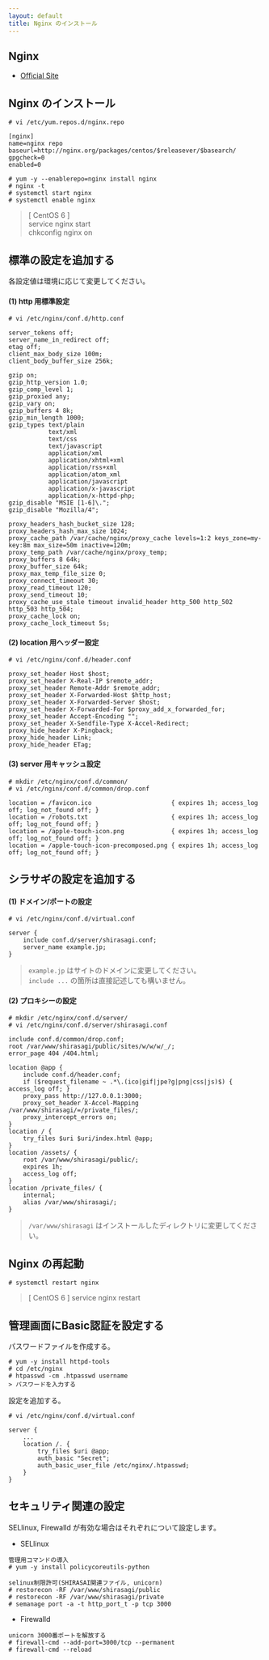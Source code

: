 ```yaml
---
layout: default
title: Nginx のインストール
---
```


## Nginx

- [Official Site](http://nginx.org/)

## Nginx のインストール

~~~
# vi /etc/yum.repos.d/nginx.repo
~~~

~~~
[nginx]
name=nginx repo
baseurl=http://nginx.org/packages/centos/$releasever/$basearch/
gpgcheck=0
enabled=0
~~~

~~~
# yum -y --enablerepo=nginx install nginx
# nginx -t
# systemctl start nginx
# systemctl enable nginx
~~~

> [ CentOS 6 ] <br />
> service nginx start <br />
> chkconfig nginx on <br />

## 標準の設定を追加する

各設定値は環境に応じて変更してください。

#### (1) http 用標準設定

~~~
# vi /etc/nginx/conf.d/http.conf
~~~

~~~
server_tokens off;
server_name_in_redirect off;
etag off;
client_max_body_size 100m;
client_body_buffer_size 256k;

gzip on;
gzip_http_version 1.0;
gzip_comp_level 1;
gzip_proxied any;
gzip_vary on;
gzip_buffers 4 8k;
gzip_min_length 1000;
gzip_types text/plain
           text/xml
           text/css
           text/javascript
           application/xml
           application/xhtml+xml
           application/rss+xml
           application/atom_xml
           application/javascript
           application/x-javascript
           application/x-httpd-php;
gzip_disable "MSIE [1-6]\.";
gzip_disable "Mozilla/4";

proxy_headers_hash_bucket_size 128;
proxy_headers_hash_max_size 1024;
proxy_cache_path /var/cache/nginx/proxy_cache levels=1:2 keys_zone=my-key:8m max_size=50m inactive=120m;
proxy_temp_path /var/cache/nginx/proxy_temp;
proxy_buffers 8 64k;
proxy_buffer_size 64k;
proxy_max_temp_file_size 0;
proxy_connect_timeout 30;
proxy_read_timeout 120;
proxy_send_timeout 10;
proxy_cache_use_stale timeout invalid_header http_500 http_502 http_503 http_504;
proxy_cache_lock on;
proxy_cache_lock_timeout 5s;
~~~

#### (2) location 用ヘッダー設定

~~~
# vi /etc/nginx/conf.d/header.conf
~~~

~~~
proxy_set_header Host $host;
proxy_set_header X-Real-IP $remote_addr;
proxy_set_header Remote-Addr $remote_addr;
proxy_set_header X-Forwarded-Host $http_host;
proxy_set_header X-Forwarded-Server $host;
proxy_set_header X-Forwarded-For $proxy_add_x_forwarded_for;
proxy_set_header Accept-Encoding "";
proxy_set_header X-Sendfile-Type X-Accel-Redirect;
proxy_hide_header X-Pingback;
proxy_hide_header Link;
proxy_hide_header ETag;
~~~

#### (3) server 用キャッシュ設定

~~~
# mkdir /etc/nginx/conf.d/common/
# vi /etc/nginx/conf.d/common/drop.conf
~~~

~~~
location = /favicon.ico                      { expires 1h; access_log off; log_not_found off; }
location = /robots.txt                       { expires 1h; access_log off; log_not_found off; }
location = /apple-touch-icon.png             { expires 1h; access_log off; log_not_found off; }
location = /apple-touch-icon-precomposed.png { expires 1h; access_log off; log_not_found off; }
~~~

## シラサギの設定を追加する

#### (1) ドメイン/ポートの設定

~~~
# vi /etc/nginx/conf.d/virtual.conf
~~~

~~~
server {
    include conf.d/server/shirasagi.conf;
    server_name example.jp;
}
~~~

> `example.jp` はサイトのドメインに変更してください。<br />
> `include ...` の箇所は直接記述しても構いません。

#### (2) プロキシーの設定

~~~
# mkdir /etc/nginx/conf.d/server/
# vi /etc/nginx/conf.d/server/shirasagi.conf
~~~

~~~
include conf.d/common/drop.conf;
root /var/www/shirasagi/public/sites/w/w/w/_/;
error_page 404 /404.html;

location @app {
    include conf.d/header.conf;
    if ($request_filename ~ .*\.(ico|gif|jpe?g|png|css|js)$) { access_log off; }
    proxy_pass http://127.0.0.1:3000;
    proxy_set_header X-Accel-Mapping /var/www/shirasagi/=/private_files/;
    proxy_intercept_errors on;
}
location / {
    try_files $uri $uri/index.html @app;
}
location /assets/ {
    root /var/www/shirasagi/public/;
    expires 1h;
    access_log off;
}
location /private_files/ {
    internal;
    alias /var/www/shirasagi/;
}
~~~
> `/var/www/shirasagi` はインストールしたディレクトリに変更してください。

## Nginx の再起動

~~~
# systemctl restart nginx
~~~
> [ CentOS 6 ]
> service nginx restart

## 管理画面にBasic認証を設定する

パスワードファイルを作成する。

~~~
# yum -y install httpd-tools
# cd /etc/nginx
# htpasswd -cm .htpasswd username
> パスワードを入力する
~~~

設定を追加する。

~~~
# vi /etc/nginx/conf.d/virtual.conf
~~~

~~~
server {
    ...
    location /. {
        try_files $uri @app;
        auth_basic "Secret";
        auth_basic_user_file /etc/nginx/.htpasswd;
    }
}
~~~

## セキュリティ関連の設定

SELlinux, Firewalld が有効な場合はそれぞれについて設定します。


- SELlinux

~~~
管理用コマンドの導入
# yum -y install policycoreutils-python

selinux制限許可(SHIRASAI関連ファイル, unicorn)
# restorecon -RF /var/www/shirasagi/public
# restorecon -RF /var/www/shirasagi/private
# semanage port -a -t http_port_t -p tcp 3000
~~~


- Firewalld

~~~
unicorn 3000番ポートを解放する
# firewall-cmd --add-port=3000/tcp --permanent
# firewall-cmd --reload
~~~
